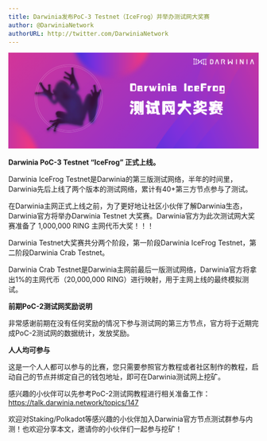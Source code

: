 ```yaml
---
title: Darwinia发布PoC-3 Testnet（IceFrog）并举办测试网大奖赛
author: @DarwiniaNetwork
authorURL: http://twitter.com/DarwiniaNetwork
---
```


![](assets/doc14-1.png)

**Darwinia PoC-3 Testnet “IceFrog” 正式上线。**

<!--truncate-->

Darwinia IceFrog Testnet是Darwinia的第三版测试网络，半年的时间里，Darwinia先后上线了两个版本的测试网络，累计有40+第三方节点参与了测试。


在Darwinia主网正式上线之前，为了更好地让社区小伙伴了解Darwinia生态，Darwinia官方将举办Darwinia Testnet 大奖赛。Darwinia官方为此次测试网大奖赛准备了 1,000,000 RING 主网代币大奖！！！


Darwinia Testnet大奖赛共分两个阶段，第一阶段Darwinia IceFrog Testnet，第二阶段Darwinia Crab Testnet。

Darwinia Crab Testnet是Darwinia主网前最后一版测试网络，Darwinia官方将拿出1%的主网代币（20,000,000 RING）进行映射，用于主网上线的最终模拟测试。

**前期PoC-2测试网奖励说明**


非常感谢前期在没有任何奖励的情况下参与测试网的第三方节点，官方将于近期完成PoC-2测试网的数据统计，发放奖励。

**人人均可参与**


这是一个人人都可以参与的比赛，您只需要参照官方教程或者社区制作的教程，启动自己的节点并绑定自己的钱包地址，即可在Darwinia测试网上挖矿。

感兴趣的小伙伴可以先参考PoC-2测试网教程进行相关准备工作：https://talk.darwinia.network/topics/147

欢迎对Staking/Polkadot等感兴趣的小伙伴加入Darwinia官方节点测试群参与内测！也欢迎分享本文，邀请你的小伙伴们一起参与挖矿！